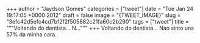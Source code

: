 
+++
author = "Jaydson Gomes"
categories = ["tweet"]
date = "Tue Jan 24 19:17:05 +0000 2012"
draft = false
image = "{TWEET_IMAGE}"
slug = "3efc42d5efc4cd7bf2f2f505882c21fa60c2b290"
tags = ["tweet"]
title = """Voltando do dentista... N..."""
+++
Voltando do dentista... Nao sinto uns 57% da minha cara.
